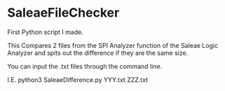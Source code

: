 # SaleaeFileChecker
First Python script I made.

This Compares 2 files from the SPI Analyzer function of the Saleae Logic Analyzer 
and spits out the difference if they are the same size.

You can input the .txt files through the command line. 

I.E. python3 SaleaeDifference.py YYY.txt ZZZ.txt
